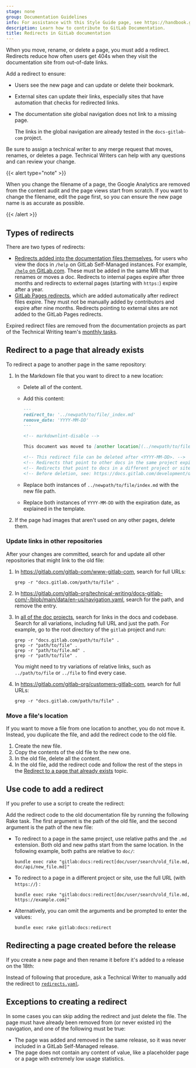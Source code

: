 ```yaml
---
stage: none
group: Documentation Guidelines
info: For assistance with this Style Guide page, see https://handbook.gitlab.com/handbook/product/ux/technical-writing/#assignments-to-other-projects-and-subjects.
description: Learn how to contribute to GitLab Documentation.
title: Redirects in GitLab documentation
---
```


When you move, rename, or delete a page, you must add a redirect. Redirects reduce
how often users get 404s when they visit the documentation site from out-of-date links.

Add a redirect to ensure:

- Users see the new page and can update or delete their bookmark.
- External sites can update their links, especially sites that have automation that
  checks for redirected links.
- The documentation site global navigation does not link to a missing page.

  The links in the global navigation are already tested in the `docs-gitlab-com` project.

Be sure to assign a technical writer to any merge request that moves, renames, or deletes a page.
Technical Writers can help with any questions and can review your change.

{{< alert type="note" >}}

When you change the filename of a page, the Google Analytics are removed
from the content audit and the page views start from scratch.
If you want to change the filename, edit the page first,
so you can ensure the new page name is as accurate as possible.

{{< /alert >}}

## Types of redirects

There are two types of redirects:

- [Redirects added into the documentation files themselves](#redirect-to-a-page-that-already-exists), for users who
  view the docs in `/help` on GitLab Self-Managed instances. For example,
  [`/help` on GitLab.com](https://gitlab.com/help). These must be added in the same
  MR that renames or moves a doc. Redirects to internal pages expire after three months
  and redirects to external pages (starting with `https:`) expire after a year.
- [GitLab Pages redirects](../../user/project/pages/redirects.md), which are added
  automatically after redirect files expire. They must not be manually added by
  contributors and expire after nine months. Redirects pointing to external sites
  are not added to the GitLab Pages redirects.

Expired redirect files are removed from the documentation projects as part of the Technical Writing team's [monthly tasks](https://gitlab.com/gitlab-org/technical-writing/team-tasks/-/blob/main/.gitlab/issue_templates/tw-monthly-tasks.md).

## Redirect to a page that already exists

To redirect a page to another page in the same repository:

1. In the Markdown file that you want to direct to a new location:

   - Delete all of the content.
   - Add this content:

     ```markdown
     ---
     redirect_to: '../newpath/to/file/_index.md'
     remove_date: 'YYYY-MM-DD'
     ---

     <!-- markdownlint-disable -->

     This document was moved to [another location](../newpath/to/file/_index.md).

     <!-- This redirect file can be deleted after <YYYY-MM-DD>. -->
     <!-- Redirects that point to other docs in the same project expire in three months. -->
     <!-- Redirects that point to docs in a different project or site (for example, link is not relative and starts with `https:`) expire in one year. -->
     <!-- Before deletion, see: https://docs.gitlab.com/development/documentation/redirects -->
     ```

   - Replace both instances of `../newpath/to/file/index.md` with the new file path.
   - Replace both instances of `YYYY-MM-DD` with the expiration date, as explained in the template.

1. If the page had images that aren't used on any other pages, delete them.

### Update links in other repositories

After your changes are committed, search for and update all other repositories that
might link to the old file:

1. In <https://gitlab.com/gitlab-com/www-gitlab-com>, search for full URLs:

   ```shell
   grep -r "docs.gitlab.com/path/to/file" .
   ```

1. In <https://gitlab.com/gitlab-org/technical-writing/docs-gitlab-com/-/blob/main/data/en-us/navigation.yaml>,
   search for the path, and remove the entry.

1. In [all of the doc projects](site_architecture/_index.md#source-files), search for links in the docs
   and codebase. Search for all variations, including full URL and just the path.
   For example, go to the root directory of the `gitlab` project and run:

   ```shell
   grep -r "docs.gitlab.com/path/to/file" .
   grep -r "path/to/file" .
   grep -r "path/to/file.md" .
   grep -r "path/to/file" .
   ```

   You might need to try variations of relative links, such as `../path/to/file` or
   `../file` to find every case.

1. In <https://gitlab.com/gitlab-org/customers-gitlab-com>, search for full URLs:

   ```shell
   grep -r "docs.gitlab.com/path/to/file" .
   ```

### Move a file's location

If you want to move a file from one location to another, you do not move it.
Instead, you duplicate the file, and add the redirect code to the old file.

1. Create the new file.
1. Copy the contents of the old file to the new one.
1. In the old file, delete all the content.
1. In the old file, add the redirect code and follow the rest of the steps in
   the [Redirect to a page that already exists](#redirect-to-a-page-that-already-exists) topic.

## Use code to add a redirect

If you prefer to use a script to create the redirect:

Add the redirect code to the old documentation file by running the
following Rake task. The first argument is the path of the old file,
and the second argument is the path of the new file:

- To redirect to a page in the same project, use relative paths and
  the `.md` extension. Both old and new paths start from the same location.
  In the following example, both paths are relative to `doc/`:

  ```shell
  bundle exec rake "gitlab:docs:redirect[doc/user/search/old_file.md, doc/api/new_file.md]"
  ```

- To redirect to a page in a different project or site, use the full URL (with `https://`) :

  ```shell
  bundle exec rake "gitlab:docs:redirect[doc/user/search/old_file.md, https://example.com]"
  ```

- Alternatively, you can omit the arguments and be prompted to enter the values:

  ```shell
  bundle exec rake gitlab:docs:redirect
  ```

## Redirecting a page created before the release

If you create a new page and then rename it before it's added to a release on the 18th:

Instead of following that procedure, ask a Technical Writer to manually add the redirect
to [`redirects.yaml`](https://gitlab.com/gitlab-org/technical-writing/docs-gitlab-com/-/blob/main/data/redirects.yaml).

## Exceptions to creating a redirect

In some cases you can skip adding the redirect and just delete the file. The page
must have already been removed from (or never existed in) the navigation, and one
of the following must be true:

- The page was added and removed in the same release, so it was never included in
  a GitLab Self-Managed release.
- The page does not contain any content of value, like a placeholder page or a page
  with extremely low usage statistics.
